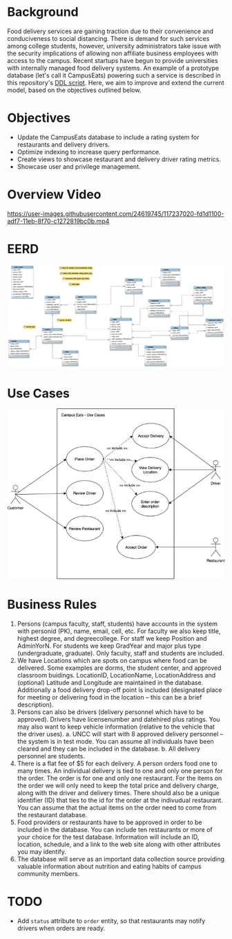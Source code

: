 

# Background
Food delivery services are gaining traction due to their convenience and conduciveness to social distancing. There is demand for such services among college students, however, university administrators take issue with the security implications of allowing non affiliate business employees with access to the campus. Recent startups have begun to provide universities with internally managed food delivery systems. An example of a prototype database (let's call it CampusEats) powering such a service is described in this repository's [DDL script](https://github.com/UnexceptedSpectic/campus-eats/blob/main/db-setup-script.sql). Here, we aim to improve and extend the current model, based on the objectives outlined below.

# Objectives
- Update the CampusEats database to include a rating system for restaurants and delivery drivers. 
- Optimize indexing to increase query performance. 
- Create views to showcase restaurant and delivery driver rating metrics.
- Showcase user and privilege management. 

# Overview Video
https://user-images.githubusercontent.com/24619745/117237020-fd1d1100-adf7-11eb-8f70-c1272819bc0b.mp4

# EERD
![EERD](https://raw.githubusercontent.com/UnexceptedSpectic/campus-eats/main/eerd.png)

# Use Cases
![Use Case Diagram](https://raw.githubusercontent.com/UnexceptedSpectic/campus-eats/main/use_case_diagram.png)

# Business Rules
1) Persons (campus faculty, staff, students) have accounts in the system with personid (PK), name, email, cell, etc. For faculty we also keep title, highest degree, and degreecollege. For staff we keep Position and AdminYorN. For students we keep GradYear and major plus type (undergraduate, graduate). Only faculty, staff and students are included. 
2) We have Locations which are spots on campus where food can be delivered. Some examples are dorms, the student center, and approved classroom buidings. LocationID, LocationName, LocationAddress and (optional) Latitude and Longitude are maintained in the database. Additionally a food delivery drop-off point is included (designated place for meeting or delivering food in the location – this can be a brief description). 
3) Persons can also be drivers (delivery personnel which have to be approved). Drivers have licensenumber and datehired plus ratings. You may also want to keep vehicle information (relative to the vehicle that the driver uses). a. UNCC will start with 8 approved delivery personnel – the system is in test mode. You can assume all individuals have been cleared and they can be included in the database. b. All delivery personnel are students. 
4) There is a flat fee of $5 for each delivery. A person orders food one to many times. An individual delivery is tied to one and only one person for the order. The order is for one and only one restaurant. For the items on the order we will only need to keep the total price and delivery charge, along with the driver and delivery times. There should also be a unique identifier (ID) that ties to the id for the order at the indivudual restaurant. You can assume that the actual items on the order need to come from the restaurant database. 
5) Food providers or restaurants have to be approved in order to be included in the database. You can include ten restaurants or more of your choice for the test database. Information will include an ID, location, schedule, and a link to the web site along with other attributes you may identify. 
6) The database will serve as an important data collection source providing valuable information about nutrition and eating habits of campus community members.

# TODO
- Add `status` attribute to `order` entity, so that restaurants may notify drivers when orders are ready.
